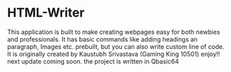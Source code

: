 # HTML-Writer
This application is built to make creating webpages easy for both newbies
and professionals. It has basic commands like adding headings an paragraph,
Images etc. prebuilt, but you can also write 
custom line of code.
It is originally created by Kaustubh Srivastava (Gaming King 10501)
enjoy!!
next update coming soon.
the project is written in Qbasic64
